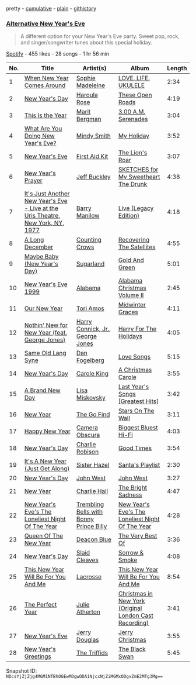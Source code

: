 pretty - [cumulative](/playlists/cumulative/214Nwj78JwTfjSeQxbGxeX.md) - [plain](/playlists/plain/214Nwj78JwTfjSeQxbGxeX) - [githistory](https://github.githistory.xyz/mackorone/spotify-playlist-archive/blob/main/playlists/plain/214Nwj78JwTfjSeQxbGxeX)

### [Alternative New Year's Eve](https://open.spotify.com/playlist/214Nwj78JwTfjSeQxbGxeX)

> A different option for your New Year's Eve party\. Sweet pop, rock, and singer/songwriter tunes about this special holiday.

[Spotify](https://open.spotify.com/user/spotify) - 455 likes - 28 songs - 1 hr 56 min

| No. | Title | Artist(s) | Album | Length |
|---|---|---|---|---|
| 1 | [When New Year Comes Around](https://open.spotify.com/track/6acojhWQvxAnimUE1Kw4WW) | [Sophie Madeleine](https://open.spotify.com/artist/704DIefNMcQhJs0ElxjpRb) | [LOVE\. LIFE\. UKULELE](https://open.spotify.com/album/0Fy6FCnjN6Ri7Ax0h03HV5) | 2:34 |
| 2 | [New Year's Day](https://open.spotify.com/track/1Dyq8s9kfoVzlKUQSuySee) | [Haroula Rose](https://open.spotify.com/artist/7AhCTepWX7n4dQFh3Ro3YG) | [These Open Roads](https://open.spotify.com/album/6zBPPzpvnqiMC9NTkOUwlI) | 4:19 |
| 3 | [This Is the Year](https://open.spotify.com/track/6rBzSjdrihboUkZ0YyhWLc) | [Marit Bergman](https://open.spotify.com/artist/1Z8YLeRzSedy0jT5D08pVU) | [3.00 A.M\. Serenades](https://open.spotify.com/album/4hbobVgZ2HhBzeiclP1df4) | 3:04 |
| 4 | [What Are You Doing New Year's Eve?](https://open.spotify.com/track/1pDiPhh847rpBBkz5WhHtL) | [Mindy Smith](https://open.spotify.com/artist/4QGC11o7gQR7MBEJ5cUMSv) | [My Holiday](https://open.spotify.com/album/1KVrleCet1Gu3OLRauqgJJ) | 3:52 |
| 5 | [New Year's Eve](https://open.spotify.com/track/1UNTRgdTw9Zd0HrAE9j54V) | [First Aid Kit](https://open.spotify.com/artist/21egYD1eInY6bGFcniCRT1) | [The Lion's Roar](https://open.spotify.com/album/3JYZyuyjz9GDtNMfcE4kRi) | 3:07 |
| 6 | [New Year's Prayer](https://open.spotify.com/track/3BFpiZlx72SBGMy0vQQCMP) | [Jeff Buckley](https://open.spotify.com/artist/3nnQpaTvKb5jCQabZefACI) | [SKETCHES for My Sweetheart The Drunk](https://open.spotify.com/album/4mbFh6JSG3y4CTLetWVjnn) | 4:38 |
| 7 | [It's Just Another New Year's Eve \- Live at the Uris Theatre, New York, NY, 1977](https://open.spotify.com/track/7tylk270Q6BZhY4GFbPw5b) | [Barry Manilow](https://open.spotify.com/artist/3alW3LYQS8K29z8C8NSLIX) | [Live \(Legacy Edition\)](https://open.spotify.com/album/2dLevPtP9xwnZxxVb6vrHM) | 4:18 |
| 8 | [A Long December](https://open.spotify.com/track/6fabKldyJ76EacX0ggii7B) | [Counting Crows](https://open.spotify.com/artist/0vEsuISMWAKNctLlUAhSZC) | [Recovering The Satellites](https://open.spotify.com/album/1wSdyNKIUBxEk4ysU4s8If) | 4:55 |
| 9 | [Maybe Baby \(New Year's Day\)](https://open.spotify.com/track/77Ci26Iuib9AR4o2uZf9jn) | [Sugarland](https://open.spotify.com/artist/0hYxQe3AK5jBPCr5MumLHD) | [Gold And Green](https://open.spotify.com/album/1ZXD0GX9NuVrF7BMpckk2z) | 5:01 |
| 10 | [New Year's Eve 1999](https://open.spotify.com/track/6pNZ4e8pkO4BwoU1eOm81c) | [Alabama](https://open.spotify.com/artist/6rJqqRce0Kvo2dJUXoHleC) | [Alabama Christmas Volume II](https://open.spotify.com/album/33n4QsTxkSrmyTPoo9KcdR) | 2:45 |
| 11 | [Our New Year](https://open.spotify.com/track/1MAOl1ZUb5bv90kSDs9erN) | [Tori Amos](https://open.spotify.com/artist/1KsASRNugxU85T0u6zSg32) | [Midwinter Graces](https://open.spotify.com/album/08HbuNqWS9mclkn9BvJmYi) | 4:11 |
| 12 | [Nothin' New for New Year \(feat\. George Jones\)](https://open.spotify.com/track/6bJUyfryLLaCseNHr1XNpC) | [Harry Connick, Jr.](https://open.spotify.com/artist/6u17YlWtW4oqFF5Hn9UU79), [George Jones](https://open.spotify.com/artist/2OpqcUtj10HHvGG6h9VYC5) | [Harry For The Holidays](https://open.spotify.com/album/4kC0FqUUVgEi1uo2I2JItE) | 4:05 |
| 13 | [Same Old Lang Syne](https://open.spotify.com/track/0juQNDN4EdiuG97rgKywkF) | [Dan Fogelberg](https://open.spotify.com/artist/0cA5Tg15TwARIRZeiNT1RO) | [Love Songs](https://open.spotify.com/album/2HBiEHyRhKl6dxWBKQpxID) | 5:15 |
| 14 | [New Year's Day](https://open.spotify.com/track/523WmUh42Mk6iJOSPCHQiV) | [Carole King](https://open.spotify.com/artist/319yZVtYM9MBGqmSQnMyY6) | [A Christmas Carole](https://open.spotify.com/album/5gBBrMxrSMiSMWCt4cQsLq) | 3:55 |
| 15 | [A Brand New Day](https://open.spotify.com/track/2fa0wCd21pLr7K8JV9Vm9l) | [Lisa Miskovsky](https://open.spotify.com/artist/5J0dXmqEYctfFsmcakqZFH) | [Last Year's Songs \[Greatest Hits\]](https://open.spotify.com/album/6xRbPobv1qhcmANZqL7Txy) | 3:42 |
| 16 | [New Year](https://open.spotify.com/track/2cvAN1nvpHPCTvXCfoaRVV) | [The Go Find](https://open.spotify.com/artist/4NPxziJsCX4Gc4wo7D8JqQ) | [Stars On The Wall](https://open.spotify.com/album/67uo0H6rWddfm8Fx0hsHn5) | 3:11 |
| 17 | [Happy New Year](https://open.spotify.com/track/6dCpNIggVyuVsubl67juok) | [Camera Obscura](https://open.spotify.com/artist/5gInJ5P5gQnOKPM3SUEVFt) | [Biggest Bluest Hi\-Fi](https://open.spotify.com/album/58EAy8mWBujvA5ctWWhNRN) | 4:03 |
| 18 | [New Year's Day](https://open.spotify.com/track/4EGo8rIpfqlJLVPcSz6k4Z) | [Charlie Robison](https://open.spotify.com/artist/1VGRi6hlsYcOhKut02Tqkt) | [Good Times](https://open.spotify.com/album/6sSV4T3S9uXQdrsFUFQIl9) | 3:54 |
| 19 | [It's A New Year \(Just Get Along\)](https://open.spotify.com/track/0uTzNzu8l9601sUvNCC5Rc) | [Sister Hazel](https://open.spotify.com/artist/7m60UAnbgFFNuJbmS6OxTk) | [Santa's Playlist](https://open.spotify.com/album/3Usi3cuKzn3AGmUU3Um3Wx) | 2:30 |
| 20 | [New Year's Day](https://open.spotify.com/track/0Ksyr44AS6A1j9alEM8jQK) | [John West](https://open.spotify.com/artist/5FepAtUIB5r2ipH0Dejy5s) | [John West](https://open.spotify.com/album/3WAIZWMhkXJiK3XNgZEuL7) | 3:27 |
| 21 | [New Year](https://open.spotify.com/track/2X82t41hefEJrNc0TDmeVa) | [Charlie Hall](https://open.spotify.com/artist/0Przo8VxOHYfZv9FMZWsWV) | [The Bright Sadness](https://open.spotify.com/album/20bBG4Yg6czWDdCMOxifyY) | 4:47 |
| 22 | [New Year's Eve's The Loneliest Night Of The Year](https://open.spotify.com/track/64a75xSSYnuug5qnrUjkwu) | [Trembling Bells with Bonny Prince Billy](https://open.spotify.com/artist/7tHmLEXGdWmV1LqCirn5SX) | [New Year's Eve's The Loneliest Night Of The Year](https://open.spotify.com/album/5sMbanNrRhlwnq5vZNqUfr) | 4:28 |
| 23 | [Queen Of The New Year](https://open.spotify.com/track/1VN95opsathK1Tg04nnwcz) | [Deacon Blue](https://open.spotify.com/artist/5jqKIZLB5WA5KquEihB3ND) | [The Very Best Of](https://open.spotify.com/album/0G1PqZ1AKqbPzzm2tJHA89) | 3:36 |
| 24 | [New Year's Day](https://open.spotify.com/track/43OQwGbok5yefmJ1JIIwAw) | [Slaid Cleaves](https://open.spotify.com/artist/1mkuxdmqLdlrtCSwLQ2sUn) | [Sorrow & Smoke](https://open.spotify.com/album/4YwGc6q4uUJnJnuKkKXCZc) | 4:08 |
| 25 | [This New Year Will Be For You And Me](https://open.spotify.com/track/15GfqtqkXbtY7TK8Kbs651) | [Lacrosse](https://open.spotify.com/artist/4ONtSR2ySrY8r6sZXJYzXS) | [This New Year Will Be For You And Me](https://open.spotify.com/album/4mqz1IsMUXdE2JquRrD76i) | 8:54 |
| 26 | [The Perfect Year](https://open.spotify.com/track/0soh2RjiUQhCc8TxVoL0NP) | [Julie Atherton](https://open.spotify.com/artist/0u8QVSfaN3A0biGjVT7BZD) | [Christmas in New York \(Original London Cast Recording\)](https://open.spotify.com/album/6uafgfq8hDC6qn0P7L6efG) | 3:41 |
| 27 | [New Year's Eve](https://open.spotify.com/track/4AbPzgwsQSx52Zp9cwOIBB) | [Jerry Douglas](https://open.spotify.com/artist/4YgACLaoEjPl4kVZ5WmBN9) | [Jerry Christmas](https://open.spotify.com/album/0xhPJTVviXMgXmyTbhl6WK) | 3:55 |
| 28 | [New Year's Greetings](https://open.spotify.com/track/6IlVrmuGFjNKPlGOhR1J9J) | [The Triffids](https://open.spotify.com/artist/2kTn692duPSkqN6czSilyk) | [The Black Swan](https://open.spotify.com/album/4Nzg5wRf8goFXHeq6tK6Xz) | 5:45 |

Snapshot ID: `NDcsYjZjZjg4MGM1NTBhOGEwMDgwODA1NjcxNjZiMGMxODgxZmE2MTg3Mg==`